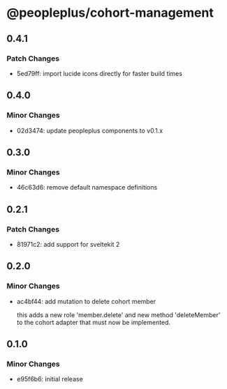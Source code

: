 # @peopleplus/cohort-management

## 0.4.1

### Patch Changes

- 5ed79ff: import lucide icons directly for faster build times

## 0.4.0

### Minor Changes

- 02d3474: update peopleplus components to v0.1.x

## 0.3.0

### Minor Changes

- 46c63d6: remove default namespace definitions

## 0.2.1

### Patch Changes

- 81971c2: add support for sveltekit 2

## 0.2.0

### Minor Changes

- ac4bf44: add mutation to delete cohort member

  this adds a new role 'member.delete' and new method 'deleteMember' to the cohort adapter that must
  now be implemented.

## 0.1.0

### Minor Changes

- e95f6b6: initial release
